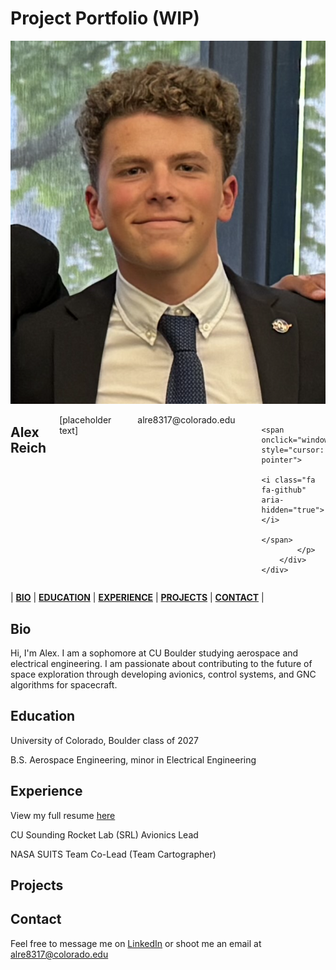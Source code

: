# Project Portfolio (WIP)

<section class="header">
    <div class="row">
        <div class="three columns">
            <a href="/"><img class="u-max-full-width" src='IMG_5012.PNG'></a>
        </div>
        <div class="nine columns main-description">
            <h1>Alex Reich</h1>
            <p>[placeholder text]</p>
            <p></p>
            <p>alre8317@colorado.edu</p>
            <p>
                <span onclick="window.open('https://www.linkedin.com/in/alex-reich-650683252')" style="cursor: pointer">
                    <i class="fa fa-linkedin-square" aria-hidden="true"></i>
                </span>

                <span onclick="window.open('https://github.com/areich128')" style="cursor: pointer">
                    <i class="fa fa-github" aria-hidden="true"></i>
                </span>
            </p>
        </div>
    </div>
</section>

| [**BIO**](#bio) | [**EDUCATION**](#education) | [**EXPERIENCE**](#experience) | [**PROJECTS**](#projects) | [**CONTACT**](#contact) |

## Bio <a name="bio"></a>

Hi, I'm Alex. I am a sophomore at CU Boulder studying aerospace and electrical engineering. I am passionate about contributing to the future of space exploration through developing avionics, control systems, and GNC algorithms for spacecraft.

## Education <a name="edu"></a>

University of Colorado, Boulder class of 2027

B.S. Aerospace Engineering, minor in Electrical Engineering

## Experience <a name="exp"></a>

View my full resume [here](Alex_Reich_2024-7_Resume.pdf)

CU Sounding Rocket Lab (SRL) Avionics Lead

NASA SUITS Team Co-Lead (Team Cartographer)

## Projects <a name="proj"></a>

<!-- [General Engineering Projects](https://areich128.github.io/Projects/projects.html)

[Software Projects](https://areich128.github.io/Software/software.html)

[Circuit Design Projects](https://areich128.github.io/CircuitDesign/circuitdes.html) -->

## Contact <a name="contact"></a>

Feel free to message me on [LinkedIn](https://www.linkedin.com/in/alex-reich-650683252/) or shoot me an email at [alre8317@colorado.edu](alre8317@colorado.edu)
